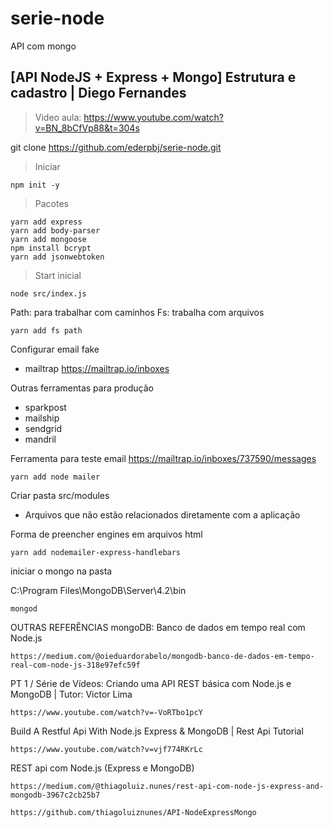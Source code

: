 # serie-node
API com mongo

## [API NodeJS + Express + Mongo] Estrutura e cadastro | Diego Fernandes

> Video aula:
https://www.youtube.com/watch?v=BN_8bCfVp88&t=304s

git clone https://github.com/ederpbj/serie-node.git

> Iniciar

    npm init -y

> Pacotes

    yarn add express
    yarn add body-parser
    yarn add mongoose
    npm install bcrypt
    yarn add jsonwebtoken

> Start inicial

    node src/index.js

    	
Path: para trabalhar com caminhos
Fs: trabalha com arquivos

    yarn add fs path

Configurar email fake
- mailtrap
https://mailtrap.io/inboxes

Outras ferramentas para produção 
- sparkpost
- mailship
- sendgrid
- mandril 

Ferramenta para teste email
https://mailtrap.io/inboxes/737590/messages

    yarn add node mailer

Criar pasta src/modules
- Arquivos que não estão relacionados diretamente com a aplicação

Forma de preencher engines em arquivos html

    yarn add nodemailer-express-handlebars


iniciar o mongo na pasta

C:\Program Files\MongoDB\Server\4.2\bin

    mongod





OUTRAS REFERÊNCIAS 
mongoDB: Banco de dados em tempo real com Node.js

    https://medium.com/@oieduardorabelo/mongodb-banco-de-dados-em-tempo-real-com-node-js-318e97efc59f


PT 1 / Série de Vídeos: Criando uma API REST básica com Node.js e MongoDB | Tutor: Victor Lima

    https://www.youtube.com/watch?v=-VoRTbo1pcY


Build A Restful Api With Node.js Express & MongoDB | Rest Api Tutorial

    https://www.youtube.com/watch?v=vjf774RKrLc


REST api com Node.js (Express e MongoDB)

    https://medium.com/@thiagoluiz.nunes/rest-api-com-node-js-express-and-mongodb-3967c2cb25b7

    https://github.com/thiagoluiznunes/API-NodeExpressMongo

